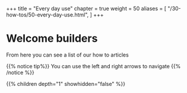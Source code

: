 +++
title = "Every day use"
chapter = true
weight = 50
aliases = [
    "/30-how-tos/50-every-day-use.html",
]
+++

# Welcome builders

From here you can see a list of our how to articles 

{{% notice tip%}}
You can use the left and right arrows to navigate
{{% /notice %}}


{{% children depth="1" showhidden="false" %}}